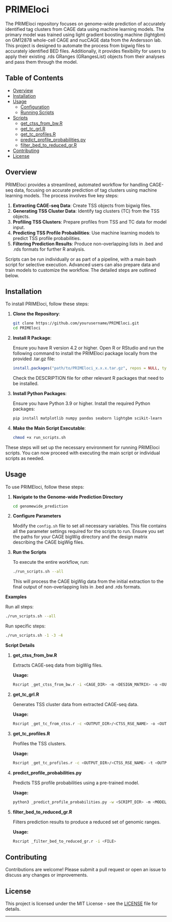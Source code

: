 # PRIMEloci

The PRIMEloci repository focuses on genome-wide prediction of accurately identified tag clusters from CAGE data using machine learning models. The primary model was trained using light gradient boosting machine (lightgbm) on GM12878 whole-cell CAGE and nucCAGE data from the Andersson lab. This project is designed to automate the process from bigwig files to accurately identified BED files. Additionally, it provides flexibility for users to apply their existing .rds GRanges (GRangesList) objects from their analyses and pass them through the model.

## Table of Contents

- [Overview](#overview)
- [Installation](#installation)
- [Usage](#usage)
  - [Configuration](#configuration)
  - [Running Scripts](#running-scripts)
- [Scripts](#scripts)
  - [get_ctss_from_bw.R](#1-get_ctss_from_bwr)
  - [get_tc_grl.R](#2-get_tc_grlr)
  - [get_tc_profiles.R](#3-get_tc_profilesr)
  - [predict_profile_probabilities.py](#4-predict_profile_probabilitiespy)
  - [filter_bed_to_reduced_gr.R](#5-filter_bed_to_reduced_grr)
- [Contributing](#contributing)
- [License](#license)

## Overview

PRIMEloci provides a streamlined, automated workflow for handling CAGE-seq data, focusing on accurate prediction of tag clusters using machine learning models. The process involves five key steps:

1. **Extracting CAGE-seq Data**: Create TSS objects from bigwig files.
2. **Generating TSS Cluster Data**: Identify tag clusters (TC) from the TSS objects.
3. **Profiling TSS Clusters**: Prepare profiles from TSS and TC data for model input.
4. **Predicting TSS Profile Probabilities**: Use machine learning models to predict TSS profile probabilities.
5. **Filtering Prediction Results**: Produce non-overlapping lists in .bed and .rds formats for further R analysis.

Scripts can be run individually or as part of a pipeline, with a main bash script for selective execution. Advanced users can also prepare data and train models to customize the workflow. The detailed steps are outlined below.

## Installation

To install PRIMEloci, follow these steps:

1. **Clone the Repository**:

   ```bash
   git clone https://github.com/yourusername/PRIMEloci.git
   cd PRIMEloci
   ```

2. **Install R Package**:

   Ensure you have R version 4.2 or higher. Open R or RStudio and run the following command to install the PRIMEloci package locally from the provided .tar.gz file:

   ```r
   install.packages("path/to/PRIMEloci_x.x.x.tar.gz", repos = NULL, type = "source")
   ```

   Check the DESCRIPTION file for other relevant R packages that need to be installed.

3. **Install Python Packages**:

   Ensure you have Python 3.9 or higher. Install the required Python packages:

   ```bash
   pip install matplotlib numpy pandas seaborn lightgbm scikit-learn
   ```

4. **Make the Main Script Executable**:

   ```bash
   chmod +x run_scripts.sh
   ```

These steps will set up the necessary environment for running PRIMEloci scripts. You can now proceed with executing the main script or individual scripts as needed.

## Usage

To use PRIMEloci, follow these steps:

1. **Navigate to the Genome-wide Prediction Directory**

   ```bash
   cd genomewide_prediction
   ```

2. **Configure Parameters**

   Modify the `config.sh` file to set all necessary variables. This file contains all the parameter settings required for the scripts to run. Ensure you set the paths for your CAGE bigWig directory and the design matrix describing the CAGE bigWig files.

3. **Run the Scripts**

   To execute the entire workflow, run:

   ```bash
   ./run_scripts.sh --all
   ```

   This will process the CAGE bigWig data from the initial extraction to the final output of non-overlapping lists in .bed and .rds formats.

**Examples**

Run all steps:

```bash
./run_scripts.sh --all
```

Run specific steps:

```bash
./run_scripts.sh -1 -3 -4
```

**Script Details**

1. **get_ctss_from_bw.R**

   Extracts CAGE-seq data from bigWig files.

   **Usage:**

   ```bash
   Rscript _get_ctss_from_bw.r -i <CAGE_DIR> -m <DESIGN_MATRIX> -o <OUTPUT_DIR> -c <CTSS_RSE_NAME> -k
   ```

2. **get_tc_grl.R**

   Generates TSS cluster data from extracted CAGE-seq data.

   **Usage:**

   ```bash
   Rscript _get_tc_from_ctss.r -c <OUTPUT_DIR>/<CTSS_RSE_NAME> -o <OUTPUT_DIR> -t <TC_GRL_NAME> -e <EXTENSION_DISTANCE>
   ```

3. **get_tc_profiles.R**

   Profiles the TSS clusters.

   **Usage:**

   ```bash
   Rscript _get_tc_profiles.r -c <OUTPUT_DIR>/<CTSS_RSE_NAME> -t <OUTPUT_DIR>/<TC_GRL_NAME> -o <OUTPUT_DIR> -n <PROFILE_MAIN_DIR> -r <PROFILE_SUB_DIR>
   ```

4. **predict_profile_probabilities.py**

   Predicts TSS profile probabilities using a pre-trained model.

   **Usage:**

   ```bash
   python3 _predict_profile_probabilities.py -w <SCRIPT_DIR> -m <MODEL_PATH> -p <OUTPUT_DIR>/<PROFILE_MAIN_DIR> -r <PROFILE_SUB_DIR> -n <PREFIX_OUT_NAME> -t <THRESHOLD>
   ```

5. **filter_bed_to_reduced_gr.R**

   Filters prediction results to produce a reduced set of genomic ranges.

   **Usage:**

   ```bash
   Rscript _filter_bed_to_reduced_gr.r -i <FILE>
   ```
## Contributing

Contributions are welcome! Please submit a pull request or open an issue to discuss any changes or improvements.

## License

This project is licensed under the MIT License - see the [LICENSE](LICENSE) file for details.

---

